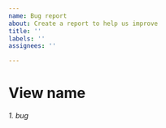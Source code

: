 ```yaml
---
name: Bug report
about: Create a report to help us improve
title: ''
labels: ''
assignees: ''

---
```


# View name
*1. bug*
